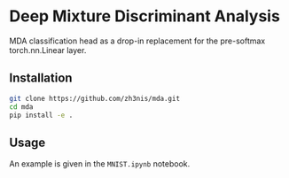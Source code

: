 # Deep Mixture Discriminant Analysis
MDA classification head as a drop-in replacement for the pre-softmax torch.nn.Linear layer.

## Installation
```bash
git clone https://github.com/zh3nis/mda.git
cd mda
pip install -e .
```

## Usage
An example is given in the `MNIST.ipynb` notebook.

